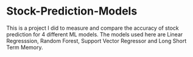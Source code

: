 # Stock-Prediction-Models
This is a project I did to measure and compare the accuracy of stock prediction for 4 different ML models. The models used here are Linear Regresssion, Random Forest, Support Vector Regressor and Long Short Term Memory.
